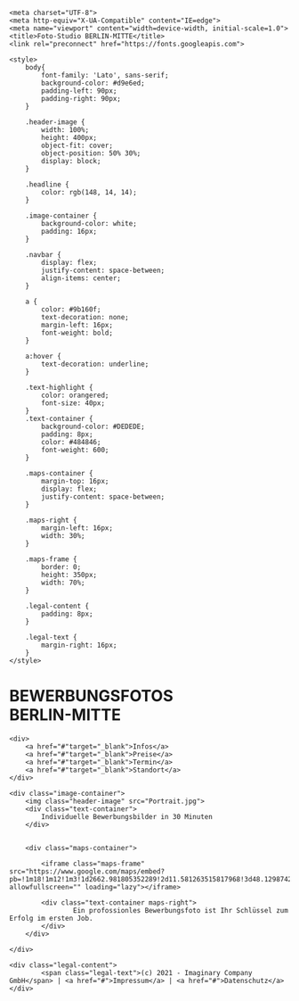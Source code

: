 <!DOCTYPE html>
<html lang="en">

<head>

    <meta charset="UTF-8">
    <meta http-equiv="X-UA-Compatible" content="IE=edge">
    <meta name="viewport" content="width=device-width, initial-scale=1.0">
    <title>Foto-Studio BERLIN-MITTE</title>
    <link rel="preconnect" href="https://fonts.googleapis.com">
<link rel="preconnect" href="https://fonts.gstatic.com" crossorigin>
<link href="https://fonts.googleapis.com/css2?family=Lato:ital,wght@0,100;0,300;0,400;0,700;0,900;1,100;1,300;1,400;1,700;1,900&display=swap" rel="stylesheet">

    <style>
        body{
            font-family: 'Lato', sans-serif;
            background-color: #d9e6ed;
            padding-left: 90px;
            padding-right: 90px;
        }

        .header-image {
            width: 100%;
            height: 400px;
            object-fit: cover;
            object-position: 50% 30%;
            display: block;
        }

        .headline {
            color: rgb(148, 14, 14);
        }

        .image-container {
            background-color: white;
            padding: 16px;
        }

        .navbar {
            display: flex;
            justify-content: space-between;
            align-items: center;
        }

        a {
            color: #9b160f;
            text-decoration: none;
            margin-left: 16px;
            font-weight: bold;
        }

        a:hover {
            text-decoration: underline;
        }

        .text-highlight {
            color: orangered;
            font-size: 40px;
        }
        .text-container {
            background-color: #DEDEDE;
            padding: 8px;
            color: #484846;
            font-weight: 600;
        }

        .maps-container {
            margin-top: 16px;
            display: flex;
            justify-content: space-between;
        }

        .maps-right {
            margin-left: 16px;
            width: 30%;
        }

        .maps-frame {
            border: 0;
            height: 350px;
            width: 70%;
        }

        .legal-content {
            padding: 8px;
        }

        .legal-text {
            margin-right: 16px;
        }
    </style>

</head>

<body>
    <div class="navbar">
        <h1 class="headline">
        BEWERBUNGSFOTOS <br> <span class="text-highlight">BERLIN-MITTE</span>
        </h1>
    
    <div>
        <a href="#"target="_blank">Infos</a>
        <a href="#"target="_blank">Preise</a>
        <a href="#"target="_blank">Termin</a>
        <a href="#"target="_blank">Standort</a>
    </div>
</div>




    <div class="image-container">
        <img class="header-image" src="Portrait.jpg">
        <div class="text-container">
            Individuelle Bewerbungsbilder in 30 Minuten
        </div>


        <div class="maps-container">

            <iframe class="maps-frame" src="https://www.google.com/maps/embed?pb=!1m18!1m12!1m3!1d2662.981805352289!2d11.581263515817968!3d48.129874259676136!2m3!1f0!2f0!3f0!3m2!1i1024!2i768!4f13.1!3m3!1m2!1s0x479ddf63139a50d3%3A0x7a513e5862fc9652!2sDeutsches%20Museum!5e0!3m2!1sde!2sde!4v1640299742092!5m2!1sde!2sde" allowfullscreen="" loading="lazy"></iframe>

            <div class="text-container maps-right">
                	Ein profossionles Bewerbungsfoto ist Ihr Schlüssel zum Erfolg im ersten Job.
            </div>
        </div>
        
    </div>

    <div class="legal-content">
            <span class="legal-text">(c) 2021 - Imaginary Company GmbH</span> | <a href="#">Impressum</a> | <a href="#">Datenschutz</a> 
    </div>
</body>

</html>
